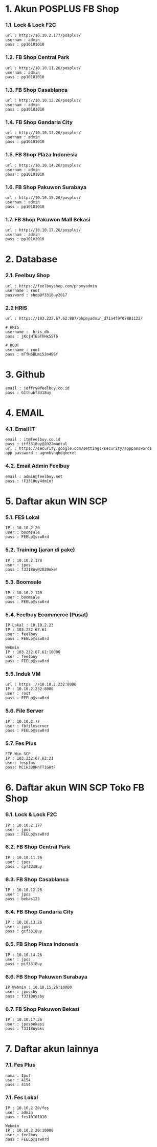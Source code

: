 # 1. Akun POSPLUS FB Shop

### 1.1. Lock & Lock F2C

```
url : http://10.10.2.177/posplus/
usernam : admin
pass : pp10101010
```

### 1.2. FB Shop Central Park

```
url : http://10.10.11.26/posplus/
usernam : admin
pass : pp10101010
```

### 1.3. FB Shop Casablanca

```
url : http://10.10.12.26/posplus/
usernam : admin
pass : pp10101010
```

### 1.4. FB Shop Gandaria City

```
url : http://10.10.13.26/posplus/
usernam : admin
pass : pp10101010
```

### 1.5. FB Shop Plaza Indonesia

```
url : http://10.10.14.26/posplus/
usernam : admin
pass : pp10101010
```

### 1.6. FB Shop Pakuwon Surabaya

```
url : http://10.10.15.26/posplus/
usernam : admin
pass : pp10101010
```

### 1.7. FB Shop Pakuwon Mall Bekasi

```
url : http://10.10.17.26/posplus/
usernam : admin
pass : pp10101010
```

# 2. Database

### 2.1. Feelbuy Shop

```
url : https://feelbuyshop.com/phpmyadmin
username : root
password : shop@f3318uy2017
```

### 2.2 HRIS

```
url : https://103.232.67.62:887/phpmyadmin_d71a4f9f07801122/

# HRIS
username :  hris_db
pass : jKcjHTEaThHx5ST6

# ROOT
username : root
pass : mTfH6BLmi5Jm4BSf
```

# 3. Github

```
email : jeffry@feelbuy.co.id
pass : G1thubf3318uy
```

# 4. EMAIL

### 4.1. Email IT

```
email : it@feelbuy.co.id
pass : itf3318uy@2022mantul
url : https://security.google.com/settings/security/apppasswords
app password : agnmbvhqhdqheret
```

### 4.2. Email Admin Feelbuy

```
email : admin@feelbuy.net
pass : !F3318uy4dm1n!
```

# 5. Daftar akun WIN SCP

### 5.1. FES Lokal

```
IP : 10.10.2.20
user : boomsale
pass : FEELp@ssw0rd
```

### 5.2. Training (jaran di pake)

```
IP : 10.10.2.178
user : jpos
pass : f3318uy@2020oke!
```

### 5.3. Boomsale

```
IP : 10.10.2.120
user : boomsale
pass : FEELp@ssw0rd
```

### 5.4. Feelbuy Ecommerce (Pusat)

```
IP Lokal : 10.10.2.23
IP : 103.232.67.61
user : feelbuy
pass : FEELp@ssw0rd

Webmin
IP : 103.232.67.61:10000
user : feelbuy
pass : FEELp@ssw0rd
```

### 5.5. Induk VM

```
url : https ://10.10.2.232:8006
IP : 10.10.2.232:8006
user : root
pass : FEELp@ssw0rd
```

### 5.6. File Server

```
IP : 10.10.2.77
user : fbfileserver
pass : FEELp@ssw0rd
```

### 5.7. Fes Plus
```
FTP Win SCP
IP : 103.232.67.62:21
user: fesplus
pass: hCiH3BDHnTTiGHtF
```

# 6. Daftar akun WIN SCP Toko FB Shop

### 6.1. Lock & Lock F2C

```
IP : 10.10.2.177
user : jpos
pass : FEELp@ssw0rd
```

### 6.2. FB Shop Central Park

```
IP : 10.10.11.26
user : jpos
pass : cpf3318uy
```

### 6.3. FB Shop Casablanca

```
IP : 10.10.12.26
user : jpos
pass : bebas123
```

### 6.4. FB Shop Gandaria City

```
IP : 10.10.13.26
user : jpos
pass : gcf3318uy
```

### 6.5. FB Shop Plaza Indonesia

```
IP : 10.10.14.26
user : jpos
pass : pif3318uy
```

### 6.6. FB Shop Pakuwon Surabaya

```
IP Webmin : 10.10.15.26:10000
user : jpossby
pass : f3318uysby
```

### 6.7. FB Shop Pakuwon Bekasi

```
IP : 10.10.17.26
user : jposbekasi
pass : f3318uybks
```

# 7. Daftar akun lainnya

### 7.1. Fes Plus

```
nama : Ipul
user : 4154
pass : 4154
```

### 7.1. Fes Lokal

```
IP : 10.10.2.20/fes
user : admin
pass : fes10101010

Webmin
IP : 10.10.2.20:10000
user : feelbuy
pass : FEELp@ssw0rd
```
